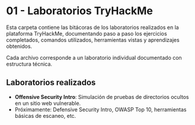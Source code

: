 # 01 - Laboratorios TryHackMe

Esta carpeta contiene las bitácoras de los laboratorios realizados en la plataforma TryHackMe, documentando paso a paso los ejercicios completados, comandos utilizados, herramientas vistas y aprendizajes obtenidos.

Cada archivo corresponde a un laboratorio individual documentado con estructura técnica.

## Laboratorios realizados

- **Offensive Security Intro**: Simulación de pruebas de directorios ocultos en un sitio web vulnerable.
- Próximamente: Defensive Security Intro, OWASP Top 10, herramientas básicas de escaneo, etc.
